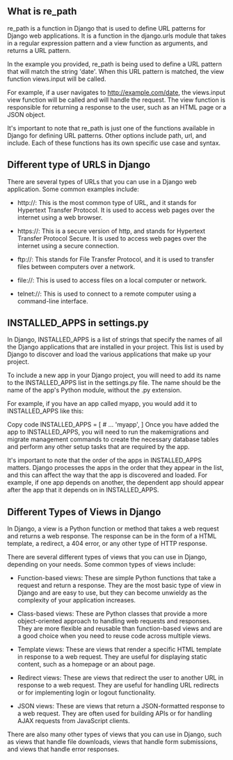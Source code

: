 ## What is re_path
re_path is a function in Django that is used to define URL patterns for Django web applications. It is a function in the django.urls module that takes in a regular expression pattern and a view function as arguments, and returns a URL pattern.

In the example you provided, re_path is being used to define a URL pattern that will match the string 'date'. When this URL pattern is matched, the view function views.input will be called.

For example, if a user navigates to http://example.com/date, the views.input view function will be called and will handle the request. The view function is responsible for returning a response to the user, such as an HTML page or a JSON object.

It's important to note that re_path is just one of the functions available in Django for defining URL patterns. Other options include path, url, and include. Each of these functions has its own specific use case and syntax.

## Different type of URLS in Django
There are several types of URLs that you can use in a Django web application. Some common examples include:

* http://: This is the most common type of URL, and it stands for Hypertext Transfer Protocol. It is used to access web pages over the internet using a web browser.

* https://: This is a secure version of http, and stands for Hypertext Transfer Protocol Secure. It is used to access web pages over the internet using a secure connection.

* ftp://: This stands for File Transfer Protocol, and it is used to transfer files between computers over a network.

* file://: This is used to access files on a local computer or network.

* telnet://: This is used to connect to a remote computer using a command-line interface.

## INSTALLED_APPS in settings.py 

In Django, INSTALLED_APPS is a list of strings that specify the names of all the Django applications that are installed in your project. This list is used by Django to discover and load the various applications that make up your project.

To include a new app in your Django project, you will need to add its name to the INSTALLED_APPS list in the settings.py file. The name should be the name of the app's Python module, without the .py extension.

For example, if you have an app called myapp, you would add it to INSTALLED_APPS like this:

Copy code
INSTALLED_APPS = [
    # ...
    'myapp',
]
Once you have added the app to INSTALLED_APPS, you will need to run the makemigrations and migrate management commands to create the necessary database tables and perform any other setup tasks that are required by the app.

It's important to note that the order of the apps in INSTALLED_APPS matters. Django processes the apps in the order that they appear in the list, and this can affect the way that the app is discovered and loaded. For example, if one app depends on another, the dependent app should appear after the app that it depends on in INSTALLED_APPS.


## Different Types of Views in Django
In Django, a view is a Python function or method that takes a web request and returns a web response. The response can be in the form of a HTML template, a redirect, a 404 error, or any other type of HTTP response.

There are several different types of views that you can use in Django, depending on your needs. Some common types of views include:

* Function-based views: These are simple Python functions that take a request and return a response. They are the most basic type of view in Django and are easy to use, but they can become unwieldy as the complexity of your application increases.

* Class-based views: These are Python classes that provide a more object-oriented approach to handling web requests and responses. They are more flexible and reusable than function-based views and are a good choice when you need to reuse code across multiple views.

* Template views: These are views that render a specific HTML template in response to a web request. They are useful for displaying static content, such as a homepage or an about page.

* Redirect views: These are views that redirect the user to another URL in response to a web request. They are useful for handling URL redirects or for implementing login or logout functionality.

* JSON views: These are views that return a JSON-formatted response to a web request. They are often used for building APIs or for handling AJAX requests from JavaScript clients.

There are also many other types of views that you can use in Django, such as views that handle file downloads, views that handle form submissions, and views that handle error responses.
